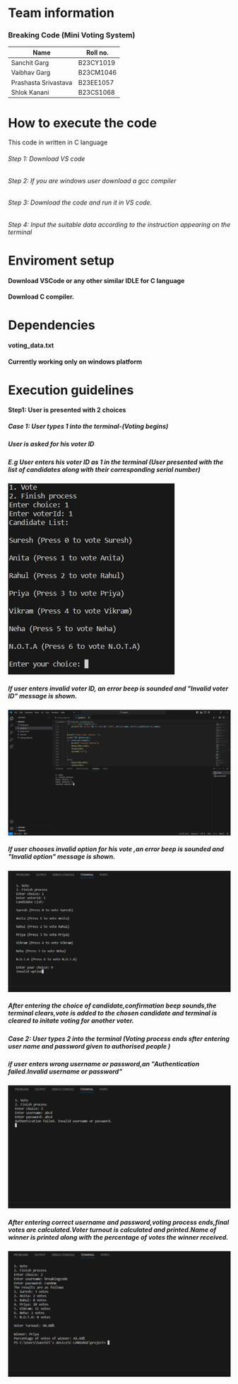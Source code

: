 # Team information 
###  Breaking Code (Mini Voting System)
|Name|Roll no.|
|-------|-------|
|Sanchit Garg|B23CY1019|
|Vaibhav Garg|B23CM1046|
|Prashasta Srivastava|B23EE1057|
|Shlok Kanani|B23CS1068|
# How to execute the code 
This code in written in C language
###### Step 1: Download VS code
###### Step 2: If you are windows user download a gcc compiler
###### Step 3: Download the code and run it in VS code.
###### Step 4: Input the suitable data according to the instruction appearing on the terminal
# Enviroment setup
#### Download VSCode or any other similar IDLE for C language
#### Download C compiler.

# Dependencies
#### voting_data.txt
#### Currently working only on windows platform

# Execution guidelines
#### Step1: User is presented with 2 choices
##### Case 1: User types 1 into the terminal-(Voting begins)

##### User is asked for his voter ID
##### E.g User enters his voter ID as 1 in the terminal (User presented with the list of candidates along with their corresponding serial number)
![](screenshots/3dec,jpg.jpg)
##### If user enters invalid voter ID, an error beep is sounded and "Invalid voter ID" message is shown.
![](screenshots/3dec.png)
##### If user chooses invalid option for his vote ,an error beep is sounded and "Invalid option" message is shown.
![](screenshots/3dec2.png)
##### After entering the choice of candidate,confirmation beep sounds,the terminal clears,vote is added to the chosen candidate and terminal is cleared to initate voting for another voter.

##### Case 2: User types 2 into the terminal (Voting process ends sfter entering user name and password given to authorised people )
##### if user enters wrong username or password,an "Authentication failed.Invalid username or password"
![](screenshots/3dec3.png)
##### After entering correct username and password,voting process ends,final votes are calculated.Voter turnout is calculated and printed.Name of winner is printed along with the percentage of votes the winner received.
![](screenshots/3dec4.png)
